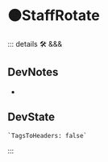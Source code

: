 # 🟠<moto>StaffRotate</moto>

::: details 🛠 <dev>&&&</dev>

## DevNotes

-

## DevState

```py
`TagsToHeaders: false`
```

:::
